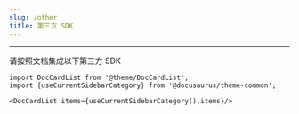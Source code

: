 ```yaml
---
slug: /other
title: 第三方 SDK
---
```


--------------

请按照文档集成以下第三方 SDK

```mdx-code-block
import DocCardList from '@theme/DocCardList';
import {useCurrentSidebarCategory} from '@docusaurus/theme-common';

<DocCardList items={useCurrentSidebarCategory().items}/>
```

